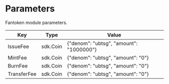 <!-- 
order: 5
-->

# Parameters

Fantoken module parameters.

| Key        | Type     | Value                                   |
| ---------- | -------- | --------------------------------------- |
| IssueFee | sdk.Coin | {"denom": "ubtsg", "amount": "1000000"} |
| MintFee | sdk.Coin | {"denom": "ubtsg", "amount": "0"} |
| BurnFee | sdk.Coin | {"denom": "ubtsg", "amount": "0"} |
| TransferFee | sdk.Coin | {"denom": "ubtsg", "amount": "0"} |